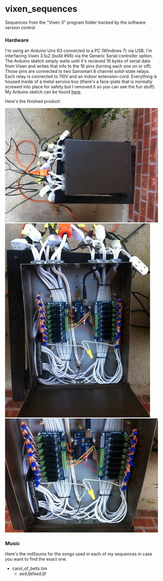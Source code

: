 vixen_sequences
===============

Sequences from the "Vixen 3" program folder tracked by the software version control.

### Hardware
I'm using an Arduino Uno R3 connected to a PC (Windows 7) via USB. I'm interfacing Vixen 3.1u2 (build #66) via the
Generic Serial controller option. The Arduino sketch simply waits until it's recieved 16 bytes of serial data from 
Vixen and writes that info to the 16 pins (turning each one on or off). Those pins are connected to two Sainsmart
8 channel solid-state relays. Each relay is connected to 110V and an indoor extension-cord. Everything is housed
inside of a metal service box (there's a face-plate that is normally screwed into place for safety but I removed it
so you can see the fun stuff).
My Arduino sketch can be found [here](https://github.com/kbarre123/vixen_setup/tree/master/arduino_sketches/vixen_basic).

Here's the finished product:

![My image](https://github.com/kbarre123/kbarre123.github.io/blob/master/images/arduino_vixen_1.JPG)
![My image](https://github.com/kbarre123/kbarre123.github.io/blob/master/images/arduino_vixen_2.JPG)
![My image](https://github.com/kbarre123/kbarre123.github.io/blob/master/images/arduino_vixen_3.JPG)

### Music
Here's the md5sums for the songs used in each of my sequences in case you want to find the exact one.

* carol_of_bells.tim
  * asd;ljkfasd;ljf

